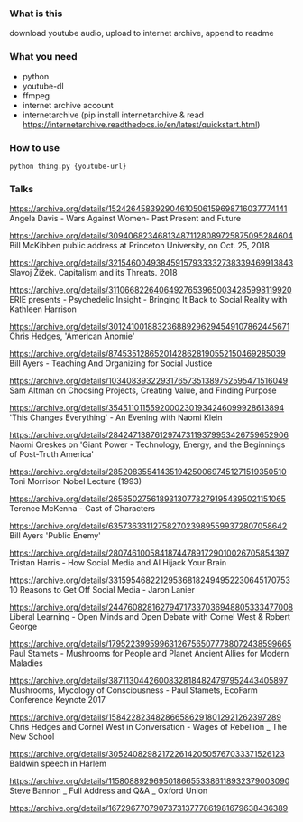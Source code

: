 ### What is this
download youtube audio, upload to internet archive, append to readme

### What you need
- python
- youtube-dl
- ffmpeg
- internet archive account
- internetarchive (pip install internetarchive & read https://internetarchive.readthedocs.io/en/latest/quickstart.html)


### How to use
```
python thing.py {youtube-url}
```

### Talks

https://archive.org/details/152426458392904610506159698716037774141 Angela Davis - Wars Against Women- Past Present and Future

https://archive.org/details/309406823468134871128089725875095284604 Bill McKibben public address at Princeton University, on Oct. 25, 2018

https://archive.org/details/321546004938459157933332738339469913843 Slavoj Žižek. Capitalism and its Threats. 2018

https://archive.org/details/311066822640649276539650034285998119920 ERIE presents - Psychedelic Insight - Bringing It Back to Social Reality with Kathleen Harrison

https://archive.org/details/301241001883236889296294549107862445671 Chris Hedges, 'American Anomie'

https://archive.org/details/87453512865201428628190552150469285039 Bill Ayers - Teaching And Organizing for Social Justice

https://archive.org/details/103408393229317657351389752595471516049 Sam Altman on Choosing Projects, Creating Value, and Finding Purpose

https://archive.org/details/35451101155920002301934246099928613894 'This Changes Everything' - An Evening with Naomi Klein

https://archive.org/details/284247138761297473119379953426759652906 Naomi Oreskes on 'Giant Power - Technology, Energy, and the Beginnings of Post-Truth America'

https://archive.org/details/285208355414351942500697451271519350510 Toni Morrison Nobel Lecture (1993)

https://archive.org/details/265650275618931307782791954395021151065 Terence McKenna - Cast of Characters

https://archive.org/details/63573633112758270239895599372807058642 Bill Ayers 'Public Enemy'

https://archive.org/details/280746100584187447891729010026705854397 Tristan Harris - How Social Media and AI Hijack Your Brain

https://archive.org/details/331595468221295368182494952230645170753 10 Reasons to Get Off Social Media - Jaron Lanier

https://archive.org/details/244760828162794717337036948805333477008 Liberal Learning - Open Minds and Open Debate with Cornel West & Robert George

https://archive.org/details/179522399599631267565077788072438599665 Paul Stamets - Mushrooms for People and Planet Ancient Allies for Modern Maladies

https://archive.org/details/38711304426008328184824797952443405897 Mushrooms, Mycology of Consciousness - Paul Stamets, EcoFarm Conference Keynote 2017

https://archive.org/details/1584228234828665862918012921262397289 Chris Hedges and Cornel West in Conversation - Wages of Rebellion _ The New School

https://archive.org/details/30524082982172261420505767033371526123 Baldwin speech in Harlem

https://archive.org/details/115808892969501866553386118932379003090 Steve Bannon _ Full Address and Q&A _ Oxford Union

https://archive.org/details/167296770790737313777861981679638436389 
